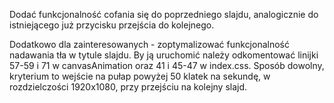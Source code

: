 Dodać funkcjonalność cofania się do poprzedniego slajdu, analogicznie do istniejącego już przycisku przejścia do kolejnego.

Dodatkowo dla zainteresowanych - zoptymalizować funkcjonalność nadawania tła w tytule slajdu. By ją uruchomić należy odkomentować linijki 57-59 i 71 w canvasAnimation oraz 41 i 45-47 w index.css. Sposób dowolny, kryterium to wejście na pułap powyżej 50 klatek na sekundę, w rozdzielczości 1920x1080, przy przejściu na kolejny slajd.
